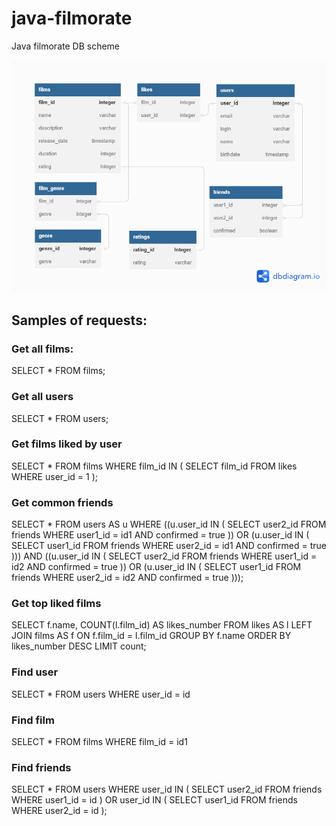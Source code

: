 # java-filmorate

Java filmorate DB scheme

<img src="image/ER_DB.png">

## Samples of requests:

### Get all films:
SELECT *
FROM films;

### Get all users
SELECT *
FROM users;

### Get films liked by user
SELECT *
FROM films
WHERE film_id IN (
SELECT film_id
FROM likes
WHERE user_id = 1
);

### Get common friends
SELECT *
FROM users AS u
WHERE ((u.user_id IN (
SELECT user2_id
FROM friends
WHERE user1_id = id1 AND confirmed = true
)) OR (u.user_id IN (
SELECT user1_id
FROM friends
WHERE user2_id = id1 AND confirmed = true
)))
AND ((u.user_id IN (
SELECT user2_id
FROM friends
WHERE user1_id = id2 AND confirmed = true
)) OR (u.user_id IN (
SELECT user1_id
FROM friends
WHERE user2_id = id2 AND confirmed = true
)));

### Get top liked films
SELECT f.name,
COUNT(l.film_id) AS likes_number
FROM likes AS l
LEFT JOIN films AS f ON f.film_id = l.film_id
GROUP BY f.name
ORDER BY likes_number DESC
LIMIT count;

### Find user
SELECT *
FROM users
WHERE user_id = id

### Find film
SELECT *
FROM films
WHERE film_id = id1

### Find friends
SELECT *
FROM users
WHERE user_id IN (
SELECT user2_id
FROM friends
WHERE user1_id = id
) OR user_id IN (
SELECT user1_id
FROM friends
WHERE user2_id = id
);